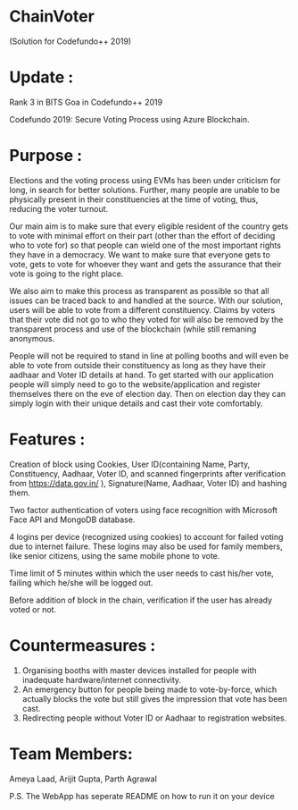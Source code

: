 # ChainVoter
(Solution for Codefundo++ 2019)

# Update :
Rank 3 in BITS Goa in Codefundo++ 2019

Codefundo 2019:
Secure Voting Process using Azure Blockchain.

# Purpose :

Elections and the voting process using EVMs has been under criticism for long, in search for better solutions. Further, many people are unable to be physically present in their constituencies at the time of voting, thus, reducing the voter turnout. 

Our main aim is to make sure that every eligible resident of the country gets to vote with minimal effort on their part (other than the effort of deciding who to vote for) so that people can wield one of the most important rights they have in a democracy. We want to make sure that everyone gets to vote, gets to vote for whoever they want and gets the assurance that their vote is going to the right place.

We also aim to make this process as transparent as possible so that all issues can be traced back to and handled at the source. With our solution, users will be able to vote from a different constituency. Claims by voters that their vote did not go to who they voted for will also be removed by the transparent process and use of the blockchain (while still remaning anonymous.

People will not be required to stand in line at polling booths and will even be able to vote from outside their constituency as long as they have their aadhaar and Voter ID details at hand. To get started with our application people will simply need to go to the website/application and register themselves there on the eve of election day. Then on election day they can simply login with their unique details and cast their vote comfortably.

# Features :

Creation of block using Cookies, User ID(containing Name, Party, Constituency, Aadhaar, Voter ID, and scanned fingerprints after verification from https://data.gov.in/ ), Signature(Name, Aadhaar, Voter ID) and hashing them.

Two factor authentication of voters using face recognition with Microsoft Face API and MongoDB database.

4 logins per device (recognized using cookies) to account for failed voting due to internet failure. These logins may also be used for family members, like senior citizens, using the same mobile phone to vote.

Time limit of 5 minutes within which the user needs to cast his/her vote, failing which he/she will be logged out.

Before addition of block in the chain, verification if the user has already voted or not.


# Countermeasures :

1. Organising booths with master devices installed for people with inadequate hardware/internet connectivity.
2. An emergency button for people being made to vote-by-force, which actually blocks the vote but still gives the impression that vote has been cast.
3. Redirecting people without Voter ID or Aadhaar to registration websites.


# Team Members: 
Ameya Laad,
Arijit Gupta,
Parth Agrawal

P.S. The WebApp has seperate README on how to run it on your device
